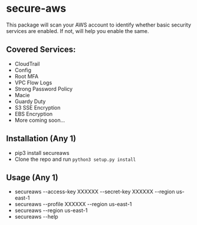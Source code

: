 # secure-aws

This package will scan your AWS account to identify whether basic security services are enabled. If not, will help you enable the same.

## Covered Services:
- CloudTrail
- Config
- Root MFA
- VPC Flow Logs
- Strong Password Policy
- Macie
- Guardy Duty
- S3 SSE Encryption
- EBS Encryption
- More coming soon...

## Installation (Any 1)
- pip3 install secureaws
- Clone the repo and run `python3 setup.py install`

## Usage (Any 1)
- secureaws --access-key XXXXXX --secret-key XXXXXX --region us-east-1
- secureaws --profile XXXXXX --region us-east-1
- secureaws --region us-east-1
- secureaws --help
